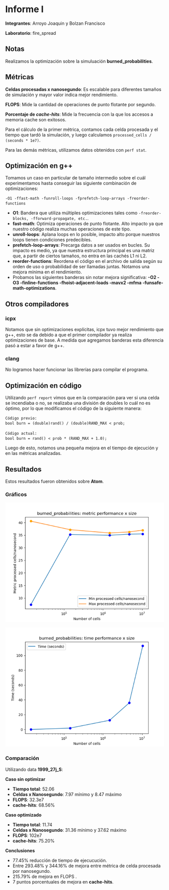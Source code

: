 # Informe I

__Integrantes__: Arroyo Joaquin y Bolzan Francisco

__Laboratorio__: fire_spread

## Notas

Realizamos la optimización sobre la simuluación __burned_probabilities__.

## Métricas

__Celdas procesadas x nanosegundo__: Es escalable para diferentes tamaños de simulación y mayor valor indica mejor rendimiento.

__FLOPS__: Mide la cantidad de operaciones de punto flotante por segundo.

__Porcentaje de _cache-hits___: Mide la frecuencia con la que los accesos a memoria cache son exitosos.

Para el cálculo de la primer métrica, contamos cada celda procesada y el tiempo que tardó la simulación, y luego calculamos ```processed_cells / (seconds * 1e7)```.

Para las demás métricas, utilizamos datos obtenidos con ```perf stat```.

## Optimización en g++

Tomamos un caso en particular de tamaño intermedio sobre el cuál experimentamos hasta conseguir las siguiente combinación de optimizaciones:

```
-O1 -ffast-math -funroll-loops -fprefetch-loop-arrays -freorder-functions
```

- __O1__: Bandera que utiliza múltiples optimizaciones tales como ```-freorder-blocks, -fforward-propagate, etc.```.
- __fast-math__: Optimiza operaciones de punto flotante. Alto impacto ya que nuestro código realiza muchas operaciones de este tipo.
- __unroll-loops__: Aplana loops en lo posible, impacto alto porque nuestros loops tienen condiciones predecibles.
- __prefetch-loop-arrays__: Precarga datos a ser usados en bucles. Su impacto es medio, ya que nuestra estructura principal es una matriz que, a partir de ciertos tamaños, no entra en las cachés L1 ni L2.
- __reorder-functions__: Reordena el código en el archivo de salida según su orden de uso o probabilidad de ser llamadas juntas. Notamos una mejora mínima en el rendimiento.
- Probamos las siguientes banderas sin notar mejora significativa: __-O2 -O3 -finline-functions -fhoist-adjacent-loads -mavx2 -mfma -funsafe-math-optimizations__.

## Otros compiladores

### icpx

Notamos que sin optimizaciones explícitas, icpx tuvo mejor rendimiento que g++, esto se da debido a que el primer compilador ya realiza optimizaciones de base.  A medida que agregamos banderas esta diferencia pasó a estar a favor de g++.

### clang

No logramos hacer funcionar las librerías para compilar el programa.

## Optimización en código

Utilizando ```perf report``` vimos que en la comparación para ver si una celda se incendiaba o no, se realizaba una división de doubles lo cuál no es óptimo, por lo que modificamos el código de la siguiente manera:

```
Código previo:
bool burn = (double)rand() / (double)RAND_MAX < prob;

Código actual:
bool burn = rand() < prob * (RAND_MAX + 1.0);
```

Luego de esto, notamos una pequeña mejora en el tiempo de ejecución y en las métricas analizadas.


## Resultados

Estos resultados fueron obtenidos sobre __Atom__.

### Gráficos

![](final_plots/burned_probabilities_perf.png)


![](final_plots/burned_probabilities_time.png)

### Comparación

Utilizando data __1999_27j_S__:

__Caso sin optimizar__

- __Tiempo total__: 52.06
- __Celdas x Nanosegundo__: 7.97 mínimo y 8.47 máximo
- __FLOPS__: 32.3e7
- __cache-hits__: 68.56%

__Caso optimizado__

- __Tiempo total__: 11.74
- __Celdas x Nanosegundo__: 31.36 mínimo y 37.62 máximo
- __FLOPS__: 102e7
- __cache-hits__: 75.20%

__Conclusiones__

- 77.45% reducción de tiempo de ejecucución.
- Entre 293.48% y 344.16% de mejora entre métrica de celda procesada por nanosegundo.
- 215.79% de mejora en FLOPS .
- 7 puntos porcentuales de mejora en __cache-hits__.